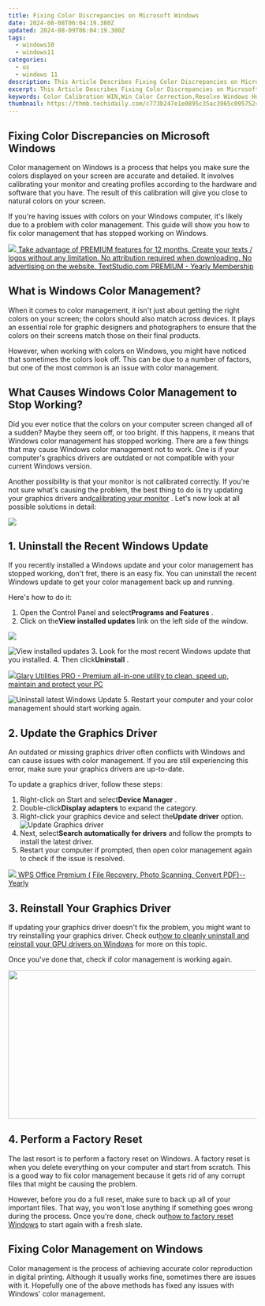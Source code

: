 ```yaml
---
title: Fixing Color Discrepancies on Microsoft Windows
date: 2024-08-08T06:04:19.380Z
updated: 2024-08-09T06:04:19.380Z
tags:
  - windows10
  - windows11
categories:
  - os
  - windows 11
description: This Article Describes Fixing Color Discrepancies on Microsoft Windows
excerpt: This Article Describes Fixing Color Discrepancies on Microsoft Windows
keywords: Color Calibration WIN,Win Color Correction,Resolve Windows Hue,Adjust WIN Shade,Correcting Win Colors,Harmonize Windows Palette,Balance Win Color Values
thumbnail: https://thmb.techidaily.com/c773b247e1e0895c35ac3965c0957524900af663f812d6e184693495dab0728b.jpg
---
```


## Fixing Color Discrepancies on Microsoft Windows

 Color management on Windows is a process that helps you make sure the colors displayed on your screen are accurate and detailed. It involves calibrating your monitor and creating profiles according to the hardware and software that you have. The result of this calibration will give you close to natural colors on your screen.

 If you're having issues with colors on your Windows computer, it's likely due to a problem with color management. This guide will show you how to fix color management that has stopped working on Windows.

<!-- affiliate ads begin -->
<a href="https://secure.textstudio.com/order/checkout.php?PRODS=35633309&QTY=1&AFFILIATE=108875&CART=1"> <img src="https://secure.avangate.com/images/merchant/d6eb8222c9718486bdabce8b897380f7/products/3_premium-icon.png" border="0"> Take advantage of PREMIUM features for 12 months. 
Create your texts / logos without any limitation. 
No attribution required when downloading. 
No advertising on the website. 
 TextStudio.com  PREMIUM - Yearly Membership</a>
<!-- affiliate ads end -->
## What is Windows Color Management?

 When it comes to color management, it isn't just about getting the right colors on your screen; the colors should also match across devices. It plays an essential role for graphic designers and photographers to ensure that the colors on their screens match those on their final products.

 However, when working with colors on Windows, you might have noticed that sometimes the colors look off. This can be due to a number of factors, but one of the most common is an issue with color management.

## What Causes Windows Color Management to Stop Working?

 Did you ever notice that the colors on your computer screen changed all of a sudden? Maybe they seem off, or too bright. If this happens, it means that Windows color management has stopped working. There are a few things that may cause Windows color management not to work. One is if your computer's graphics drivers are outdated or not compatible with your current Windows version.

 Another possibility is that your monitor is not calibrated correctly. If you're not sure what's causing the problem, the best thing to do is try updating your graphics drivers and[calibrating your monitor](https://www.makeuseof.com/how-to-calibrate-monitor-colors/) . Let's now look at all possible solutions in detail:

<!-- affiliate ads begin -->
<a href="https://store.movavi.com/affiliate.php?ACCOUNT=MOVAVI&AFFILIATE=108875&PATH=https%3A%2F%2Fwww.movavi.com%3FAFFILIATE%3D108875%26RESOURCE%3DMovavi%2BVideo%2BConverter%2BBox"><img src="https://mcusercontent.com/0885a03ded3d480dca9287f12/images/8020c1dc-518e-3bdf-6e7b-e6d1bdf1597b.jpg" border="0"></a>
<!-- affiliate ads end -->
## 1\. Uninstall the Recent Windows Update

 If you recently installed a Windows update and your color management has stopped working, don't fret, there is an easy fix. You can uninstall the recent Windows update to get your color management back up and running.

Here's how to do it:

1. Open the Control Panel and select**Programs and Features** .
2. Click on the**View installed updates** link on the left side of the window.  
<!-- affiliate ads begin -->
<a href="https://secure.2checkout.com/order/checkout.php?PRODS=3727260&QTY=1&AFFILIATE=108875&CART=1"><img src="http://www.aiseesoft.com/avangate/30p/banner.jpg" border="0"></a>
<!-- affiliate ads end -->
![View installed updates](https://static1.makeuseofimages.com/wordpress/wp-content/uploads/2022/11/View-installed-updates.jpg)
3. Look for the most recent Windows update that you installed.
4. Then click**Uninstall** .  
<!-- affiliate ads begin -->
<a href="https://order.glarysoft.com/order/checkout.php?PRODS=4535075&QTY=1&AFFILIATE=108875&CART=1"><img src="https://secure.avangate.com/images/merchant/6734fa703f6633ab896eecbdfad8953a/products/GU-500_672.png" border="0">Glary Utilities PRO -  Premium all-in-one utility to clean, speed up, maintain and protect your PC</a>
<!-- affiliate ads end -->
![Uninstall latest Windows Update](https://static1.makeuseofimages.com/wordpress/wp-content/uploads/2022/11/Uninstall-latest-Windows-Update.jpg)
5. Restart your computer and your color management should start working again.

## 2\. Update the Graphics Driver

 An outdated or missing graphics driver often conflicts with Windows and can cause issues with color management. If you are still experiencing this error, make sure your graphics drivers are up-to-date.

To update a graphics driver, follow these steps:

1. Right-click on Start and select**Device Manager** .
2. Double-click**Display adapters** to expand the category.
3. Right-click your graphics device and select the**Update driver** option.  
![Update Graphics driver](https://static1.makeuseofimages.com/wordpress/wp-content/uploads/2022/11/Update-Graphics-driver.jpg)
4. Next, select**Search automatically for drivers** and follow the prompts to install the latest driver.
5. Restart your computer if prompted, then open color management again to check if the issue is resolved.

<!-- affiliate ads begin -->
<a href="https://secure.2checkout.com/order/checkout.php?PRODS=38729081&QTY=1&AFFILIATE=108875&CART=1"><img src="https://website-prod.cache.wpscdn.com/img/wps-writer-free-word-processor-1x.3d9c80d.png" border="0">
WPS Office Premium ( File Recovery, Photo Scanning, Convert PDF)--Yearly</a>
<!-- affiliate ads end -->
## 3\. Reinstall Your Graphics Driver

 If updating your graphics driver doesn't fix the problem, you might want to try reinstalling your graphics driver. Check out[how to cleanly uninstall and reinstall your GPU drivers on Windows](https://www.makeuseof.com/how-to-cleanly-install-and-reinstall-gpu-drivers-on-windows/) for more on this topic.

 Once you've done that, check if color management is working again.

<!-- affiliate ads begin -->
<a href="https://25home.pxf.io/c/5597632/2090698/16836" target="_top" id="2090698"><img src="//a.impactradius-go.com/display-ad/16836-2090698" border="0" alt="" width="720" height="300"/></a>
<!-- affiliate ads end -->
## 4\. Perform a Factory Reset

 The last resort is to perform a factory reset on Windows. A factory reset is when you delete everything on your computer and start from scratch. This is a good way to fix color management because it gets rid of any corrupt files that might be causing the problem.

 However, before you do a full reset, make sure to back up all of your important files. That way, you won't lose anything if something goes wrong during the process. Once you're done, check out[how to factory reset Windows](https://www.makeuseof.com/tag/4-ways-factory-reset-windows-computer/) to start again with a fresh slate.

## Fixing Color Management on Windows

 Color management is the process of achieving accurate color reproduction in digital printing. Although it usually works fine, sometimes there are issues with it. Hopefully one of the above methods has fixed any issues with Windows' color management.


<ins class="adsbygoogle"
     style="display:block"
     data-ad-format="autorelaxed"
     data-ad-client="ca-pub-7571918770474297"
     data-ad-slot="1223367746"></ins>



<ins class="adsbygoogle"
     style="display:block"
     data-ad-client="ca-pub-7571918770474297"
     data-ad-slot="8358498916"
     data-ad-format="auto"
     data-full-width-responsive="true"></ins>


